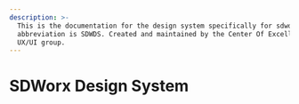 ```yaml
---
description: >-
  This is the documentation for the design system specifically for sdworx.  The
  abbreviation is SDWDS. Created and maintained by the Center Of Excellense
  UX/UI group.
---
```


# SDWorx Design System

